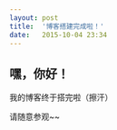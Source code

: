 ```yaml
---
layout: post
title:  '博客搭建完成啦！'
date:   2015-10-04 23:34
---
```


## 嘿，你好！
我的博客终于搭完啦（擦汗）  

请随意参观~~
